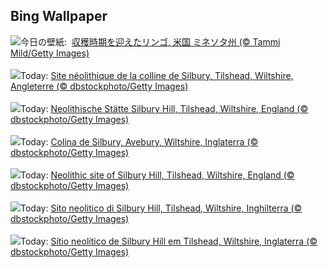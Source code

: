 ## Bing Wallpaper
![](https://www.bing.com/th?id=OHR.AppleHarvest_JA-JP0862857490_UHD.jpg&w=1000)今日の壁紙: &nbsp;[収穫時期を迎えたリンゴ, 米国 ミネソタ州 (© Tammi Mild/Getty Images)](https://www.bing.com/th?id=OHR.AppleHarvest_JA-JP0862857490_UHD.jpg)
<br><br/>
![](https://www.bing.com/th?id=OHR.SilburyHill_FR-FR0576051334_UHD.jpg&w=1000)Today: [Site néolithique de la colline de Silbury, Tilshead, Wiltshire, Angleterre (© dbstockphoto/Getty Images)](https://www.bing.com/th?id=OHR.SilburyHill_FR-FR0576051334_UHD.jpg)
<br><br/>
![](https://www.bing.com/th?id=OHR.SilburyHill_DE-DE8918422000_UHD.jpg&w=1000)Today: [Neolithische Stätte Silbury Hill, Tilshead, Wiltshire, England (© dbstockphoto/Getty Images)](https://www.bing.com/th?id=OHR.SilburyHill_DE-DE8918422000_UHD.jpg)
<br><br/>
![](https://www.bing.com/th?id=OHR.SilburyHill_ES-ES9628182073_UHD.jpg&w=1000)Today: [Colina de Silbury, Avebury, Wiltshire, Inglaterra (© dbstockphoto/Getty Images)](https://www.bing.com/th?id=OHR.SilburyHill_ES-ES9628182073_UHD.jpg)
<br><br/>
![](https://www.bing.com/th?id=OHR.SilburyHill_EN-GB2103957342_UHD.jpg&w=1000)Today: [Neolithic site of Silbury Hill, Tilshead, Wiltshire, England (© dbstockphoto/Getty Images)](https://www.bing.com/th?id=OHR.SilburyHill_EN-GB2103957342_UHD.jpg)
<br><br/>
![](https://www.bing.com/th?id=OHR.SilburyHill_IT-IT5036622504_UHD.jpg&w=1000)Today: [Sito neolitico di Silbury Hill, Tilshead, Wiltshire, Inghilterra (© dbstockphoto/Getty Images)](https://www.bing.com/th?id=OHR.SilburyHill_IT-IT5036622504_UHD.jpg)
<br><br/>
![](https://www.bing.com/th?id=OHR.SilburyHill_PT-BR5871845476_UHD.jpg&w=1000)Today: [Sítio neolítico de Silbury Hill em Tilshead, Wiltshire, Inglaterra (© dbstockphoto/Getty Images)](https://www.bing.com/th?id=OHR.SilburyHill_PT-BR5871845476_UHD.jpg)
<br><br/>
